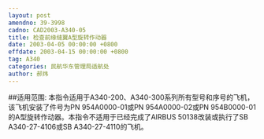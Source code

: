 ```yaml
---
layout: post
amendno: 39-3998
cadno: CAD2003-A340-05
title: 检查前缘缝翼A型旋转作动器
date: 2003-04-05 00:00:00 +0800
effdate: 2003-04-15 00:00:00 +0800
tag: A340
categories: 民航华东管理局适航处
author: 郝炜
---
```


##适用范围:
本指令适用于A340-200、A340-300系列所有型号和序号的飞机，该飞机安装了件号为PN 954A0000-01或PN 954A0000-02或PN 954B0000-01的A型旋转作动器。本指令不适用于已经完成了AIRBUS 50138改装或执行了SB A340-27-4106或SB A340-27-4110的飞机。

